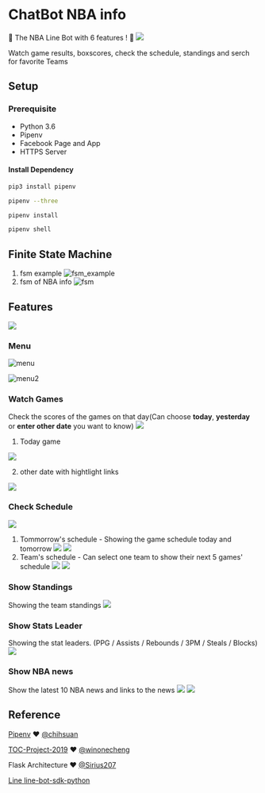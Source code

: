 # ChatBot NBA info

:basketball: The NBA Line Bot with 6 features ! :basketball:
![](https://media.designrush.com/inspirations/129849/conversions/_1615382341_669_NBA-logo-preview.jpg)

Watch game results, boxscores, check the schedule, standings and serch for favorite Teams 

## Setup

### Prerequisite
* Python 3.6
* Pipenv
* Facebook Page and App
* HTTPS Server

#### Install Dependency
```sh
pip3 install pipenv

pipenv --three

pipenv install

pipenv shell
```

## Finite State Machine
1. fsm example
![fsm_example](./img/show-fsm.png)
2. fsm of NBA info
![fsm](./img/fsm.png)

## Features

![](./img/4.jpg)

### Menu
![menu](./img/menu.jpg)

![menu2](./img/5.jpg)

### Watch Games
Check the scores of the games on that day(Can choose **today**, **yesterday** or **enter other date** you want to know)
![](./img/6.jpg)

1. Today game

![](./img/7.jpg)

2. other date with hightlight links

![](./img/14.jpg)

### Check Schedule
![](./img/8.jpg)
1. Tommorrow's schedule - 
Showing the game schedule today and tomorrow 
![](./img/12.jpg)
![](./img/13.jpg)
2. Team's schedule - 
Can select one team to show their next 5 games' schedule
![](./img/9.jpg)
![](./img/10.jpg)

### Show Standings
Showing the team standings
![](./img/11.jpg)

### Show Stats Leader
Showing the stat leaders. (PPG / Assists / Rebounds / 3PM / Steals / Blocks)
![](./img/15.jpg)

### Show NBA news
Show the latest 10 NBA news and links to the news
![](./img/news1.jpg)
![](./img/news2.jpg)

## Reference
[Pipenv](https://medium.com/@chihsuan/pipenv-更簡單-更快速的-python-套件管理工具-135a47e504f4) ❤️ [@chihsuan](https://github.com/chihsuan)

[TOC-Project-2019](https://github.com/winonecheng/TOC-Project-2019) ❤️ [@winonecheng](https://github.com/winonecheng)

Flask Architecture ❤️ [@Sirius207](https://github.com/Sirius207)

[Line line-bot-sdk-python](https://github.com/line/line-bot-sdk-python/tree/master/examples/flask-echo)
